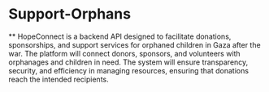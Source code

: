 # Support-Orphans

** HopeConnect is a backend API designed to facilitate donations, sponsorships, and support 
services for orphaned children in Gaza after the war. The platform will connect donors, sponsors, 
and volunteers with orphanages and children in need. The system will ensure transparency, 
security, and efficiency in managing resources, ensuring that donations reach the intended 
recipients.  
